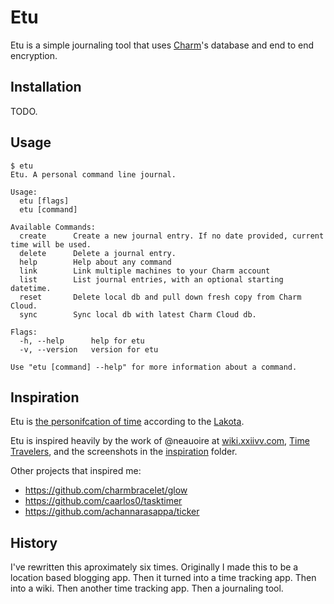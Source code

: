 # Etu

Etu is a simple journaling tool that uses [Charm](https://github.com/charmbracelet/charm)'s database and end to end encryption.

## Installation

TODO.

## Usage

```
$ etu
Etu. A personal command line journal.

Usage:
  etu [flags]
  etu [command]

Available Commands:
  create      Create a new journal entry. If no date provided, current time will be used.
  delete      Delete a journal entry.
  help        Help about any command
  link        Link multiple machines to your Charm account
  list        List journal entries, with an optional starting datetime.
  reset       Delete local db and pull down fresh copy from Charm Cloud.
  sync        Sync local db with latest Charm Cloud db.

Flags:
  -h, --help      help for etu
  -v, --version   version for etu

Use "etu [command] --help" for more information about a command.
```

## Inspiration

Etu is [the personifcation of time](https://en.wikipedia.org/wiki/Time_and_fate_deities) according to the [Lakota](https://en.wikipedia.org/wiki/Lakota_people).

Etu is inspired heavily by the work of @neauoire at [wiki.xxiivv.com](https://wiki.xxiivv.com/#about), [Time Travelers](https://github.com/merveilles/Time-Travelers), and the screenshots in the [inspiration](https://github.com/icco/etu/tree/main/inspiration) folder. 

Other projects that inspired me:

 - https://github.com/charmbracelet/glow
 - https://github.com/caarlos0/tasktimer
 - https://github.com/achannarasappa/ticker

## History

I've rewritten this aproximately six times. Originally I made this to be a location based blogging app. Then it turned into a time tracking app. Then into a wiki. Then another time tracking app. Then a journaling tool.
